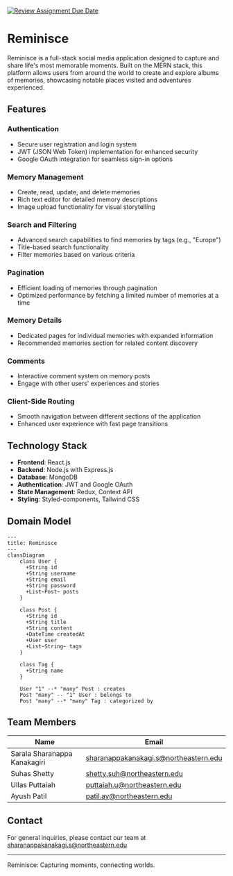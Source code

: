 [![Review Assignment Due Date](https://classroom.github.com/assets/deadline-readme-button-22041afd0340ce965d47ae6ef1cefeee28c7c493a6346c4f15d667ab976d596c.svg)](https://classroom.github.com/a/DIHvCS29)

# Reminisce

Reminisce is a full-stack social media application designed to capture and share life's most memorable moments. Built on the MERN stack, this platform allows users from around the world to create and explore albums of memories, showcasing notable places visited and adventures experienced.

## Features

### Authentication
- Secure user registration and login system
- JWT (JSON Web Token) implementation for enhanced security
- Google OAuth integration for seamless sign-in options

### Memory Management
- Create, read, update, and delete memories
- Rich text editor for detailed memory descriptions
- Image upload functionality for visual storytelling

### Search and Filtering
- Advanced search capabilities to find memories by tags (e.g., "Europe")
- Title-based search functionality
- Filter memories based on various criteria

### Pagination
- Efficient loading of memories through pagination
- Optimized performance by fetching a limited number of memories at a time

### Memory Details
- Dedicated pages for individual memories with expanded information
- Recommended memories section for related content discovery

### Comments
- Interactive comment system on memory posts
- Engage with other users' experiences and stories

### Client-Side Routing
- Smooth navigation between different sections of the application
- Enhanced user experience with fast page transitions

## Technology Stack

- **Frontend**: React.js
- **Backend**: Node.js with Express.js
- **Database**: MongoDB
- **Authentication**: JWT and Google OAuth
- **State Management**: Redux, Context API
- **Styling**: Styled-components, Tailwind CSS

## Domain Model

```mermaid
---
title: Reminisce
---
classDiagram
    class User {
      +String id
      +String username
      +String email
      +String password
      +List~Post~ posts
    }
 
    class Post {
      +String id
      +String title
      +String content
      +DateTime createdAt
      +User user
      +List~String~ tags
    }
 
    class Tag {
      +String name
    }
 
    User "1" --* "many" Post : creates
    Post "many" -- "1" User : belongs to
    Post "many" --* "many" Tag : categorized by
``` 

## Team Members

| Name | Email |
|------|-------|
| Sarala Sharanappa Kanakagiri | sharanappakanakagi.s@northeastern.edu |
| Suhas Shetty | shetty.suh@northeastern.edu |
| Ullas Puttaiah | puttaiah.u@northeastern.edu |
| Ayush Patil | patil.ay@northeastern.edu |



## Contact

For general inquiries, please contact our team at sharanappakanakagi.s@northeastern.edu

---

Reminisce: Capturing moments, connecting worlds.